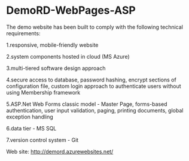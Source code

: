 # DemoRD-WebPages-ASP

The demo website has been built to comply with the following  technical requirements: 

1.responsive, mobile-friendly website

2.system components hosted in cloud  (MS Azure) 

3.multi-tiered software design approach

4.secure access to database, password hashing, encrypt sections of configuration file, custom login approach to authenticate users without using Membership framework

5.ASP.Net Web Forms classic model - Master Page, forms-based authentication, user input validation, paging, printing documents, global exception handling

6.data tier - MS SQL

7.version control system - Git


Web site:			http://demord.azurewebsites.net/

